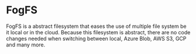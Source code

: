 # FogFS
FogFS is a abstract filesystem that eases the use of multiple file system be it local or in the cloud. Because this filesystem is abstract, there are no code changes needed when switching between local, Azure Blob, AWS S3, GCP and many more.
